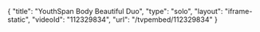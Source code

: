 {
    "title": "YouthSpan Body Beautiful Duo",
    "type": "solo",
    "layout": "iframe-static",
    "videoId": "112329834",
    "url": "\/tvpembed\/112329834"
}